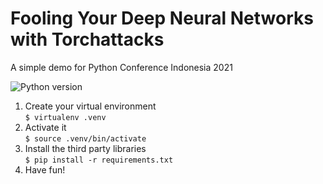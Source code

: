 # Fooling Your Deep Neural Networks with Torchattacks
A simple demo for Python Conference Indonesia 2021<br>

![Python version](https://img.shields.io/badge/Python-3.8.1-blue.svg)

1. Create your virtual environment<br>
`$ virtualenv .venv`
2. Activate it<br>
`$ source .venv/bin/activate`
3. Install the third party libraries<br>
`$ pip install -r requirements.txt`
4. Have fun!